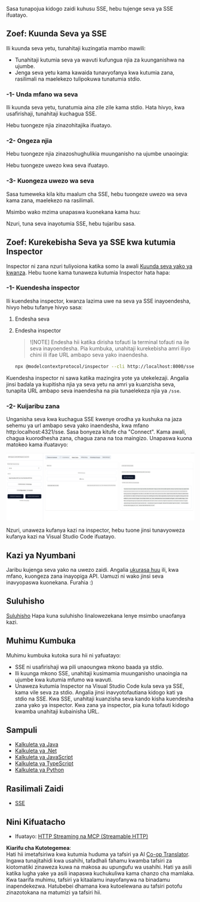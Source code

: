 <!--
CO_OP_TRANSLATOR_METADATA:
{
  "original_hash": "d90ca3d326c48fab2ac0ebd3a9876f59",
  "translation_date": "2025-07-04T18:26:20+00:00",
  "source_file": "03-GettingStarted/05-sse-server/README.md",
  "language_code": "sw"
}
-->
Sasa tunapojua kidogo zaidi kuhusu SSE, hebu tujenge seva ya SSE ifuatayo.

## Zoef: Kuunda Seva ya SSE

Ili kuunda seva yetu, tunahitaji kuzingatia mambo mawili:

- Tunahitaji kutumia seva ya wavuti kufungua njia za kuunganishwa na ujumbe.
- Jenga seva yetu kama kawaida tunavyofanya kwa kutumia zana, rasilimali na maelekezo tulipokuwa tunatumia stdio.

### -1- Unda mfano wa seva

Ili kuunda seva yetu, tunatumia aina zile zile kama stdio. Hata hivyo, kwa usafirishaji, tunahitaji kuchagua SSE.

Hebu tuongeze njia zinazohitajika ifuatayo.

### -2- Ongeza njia

Hebu tuongeze njia zinazoshughulikia muunganisho na ujumbe unaoingia:

Hebu tuongeze uwezo kwa seva ifuatayo.

### -3- Kuongeza uwezo wa seva

Sasa tumeweka kila kitu maalum cha SSE, hebu tuongeze uwezo wa seva kama zana, maelekezo na rasilimali.

Msimbo wako mzima unapaswa kuonekana kama huu:

Nzuri, tuna seva inayotumia SSE, hebu tujaribu sasa.

## Zoef: Kurekebisha Seva ya SSE kwa kutumia Inspector

Inspector ni zana nzuri tuliyoiona katika somo la awali [Kuunda seva yako ya kwanza](/03-GettingStarted/01-first-server/README.md). Hebu tuone kama tunaweza kutumia Inspector hata hapa:

### -1- Kuendesha inspector

Ili kuendesha inspector, kwanza lazima uwe na seva ya SSE inayoendesha, hivyo hebu tufanye hivyo sasa:

1. Endesha seva

1. Endesha inspector

    > ![NOTE]
    > Endesha hii katika dirisha tofauti la terminal tofauti na ile seva inayoendesha. Pia kumbuka, unahitaji kurekebisha amri iliyo chini ili ifae URL ambapo seva yako inaendesha.

    ```sh
    npx @modelcontextprotocol/inspector --cli http://localhost:8000/sse --method tools/list
    ```

Kuendesha inspector ni sawa katika mazingira yote ya utekelezaji. Angalia jinsi badala ya kupitisha njia ya seva yetu na amri ya kuanzisha seva, tunapita URL ambapo seva inaendesha na pia tunaelekeza njia ya `/sse`.

### -2- Kuijaribu zana

Unganisha seva kwa kuchagua SSE kwenye orodha ya kushuka na jaza sehemu ya url ambapo seva yako inaendesha, kwa mfano http:localhost:4321/sse. Sasa bonyeza kitufe cha "Connect". Kama awali, chagua kuorodhesha zana, chagua zana na toa maingizo. Unapaswa kuona matokeo kama ifuatavyo:

![Seva ya SSE ikifanya kazi katika inspector](../../../../translated_images/sse-inspector.d86628cc597b8fae807a31d3d6837842f5f9ee1bcc6101013fa0c709c96029ad.sw.png)

Nzuri, unaweza kufanya kazi na inspector, hebu tuone jinsi tunavyoweza kufanya kazi na Visual Studio Code ifuatayo.

## Kazi ya Nyumbani

Jaribu kujenga seva yako na uwezo zaidi. Angalia [ukurasa huu](https://api.chucknorris.io/) ili, kwa mfano, kuongeza zana inayopiga API. Uamuzi ni wako jinsi seva inavyopaswa kuonekana. Furahia :)

## Suluhisho

[Suluhisho](./solution/README.md) Hapa kuna suluhisho linalowezekana lenye msimbo unaofanya kazi.

## Muhimu Kumbuka

Muhimu kumbuka kutoka sura hii ni yafuatayo:

- SSE ni usafirishaji wa pili unaoungwa mkono baada ya stdio.
- Ili kuunga mkono SSE, unahitaji kusimamia muunganisho unaoingia na ujumbe kwa kutumia mfumo wa wavuti.
- Unaweza kutumia Inspector na Visual Studio Code kula seva ya SSE, kama vile seva za stdio. Angalia jinsi inavyotofautiana kidogo kati ya stdio na SSE. Kwa SSE, unahitaji kuanzisha seva kando kisha kuendesha zana yako ya inspector. Kwa zana ya inspector, pia kuna tofauti kidogo kwamba unahitaji kubainisha URL.

## Sampuli

- [Kalkuleta ya Java](../samples/java/calculator/README.md)
- [Kalkuleta ya .Net](../../../../03-GettingStarted/samples/csharp)
- [Kalkuleta ya JavaScript](../samples/javascript/README.md)
- [Kalkuleta ya TypeScript](../samples/typescript/README.md)
- [Kalkuleta ya Python](../../../../03-GettingStarted/samples/python)

## Rasilimali Zaidi

- [SSE](https://developer.mozilla.org/en-US/docs/Web/API/Server-sent_events)

## Nini Kifuatacho

- Ifuatayo: [HTTP Streaming na MCP (Streamable HTTP)](../06-http-streaming/README.md)

**Kiarifu cha Kutotegemea**:  
Hati hii imetafsiriwa kwa kutumia huduma ya tafsiri ya AI [Co-op Translator](https://github.com/Azure/co-op-translator). Ingawa tunajitahidi kwa usahihi, tafadhali fahamu kwamba tafsiri za kiotomatiki zinaweza kuwa na makosa au upungufu wa usahihi. Hati ya asili katika lugha yake ya asili inapaswa kuchukuliwa kama chanzo cha mamlaka. Kwa taarifa muhimu, tafsiri ya kitaalamu inayofanywa na binadamu inapendekezwa. Hatubebei dhamana kwa kutoelewana au tafsiri potofu zinazotokana na matumizi ya tafsiri hii.